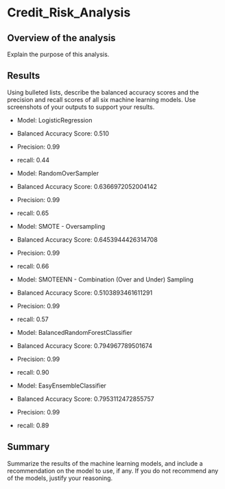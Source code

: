 # Credit_Risk_Analysis


## Overview of the analysis
Explain the purpose of this analysis.

## Results
Using bulleted lists, describe the balanced accuracy scores and the precision and recall scores of all six machine learning models. Use screenshots of your outputs to support your results.

- Model: LogisticRegression
- Balanced Accuracy Score: 0.510
- Precision: 0.99
- recall: 0.44

- Model: RandomOverSampler
- Balanced Accuracy Score: 0.6366972052004142
- Precision: 0.99
- recall: 0.65

- Model: SMOTE - Oversampling
- Balanced Accuracy Score: 0.6453944426314708
- Precision: 0.99
- recall: 0.66

- Model: SMOTEENN - Combination (Over and Under) Sampling
- Balanced Accuracy Score: 0.5103893461611291
- Precision: 0.99
- recall: 0.57

- Model: BalancedRandomForestClassifier
- Balanced Accuracy Score: 0.794967789501674
- Precision: 0.99
- recall: 0.90

- Model: EasyEnsembleClassifier
- Balanced Accuracy Score: 0.7953112472855757
- Precision: 0.99
- recall: 0.89

## Summary
Summarize the results of the machine learning models, and include a recommendation on the model to use, if any. If you do not recommend any of the models, justify your reasoning.
